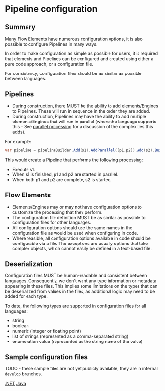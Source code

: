# Pipeline configuration

## Summary

Many Flow Elements have numerous configuration options, it is also possible
to configure Pipelines in many ways.

In order to make configuration as simple as possible for users, it is required
that elements and Pipelines can be configured and created using either a pure
code approach, or a configuration file.

For consistency, configuration files should be as similar as possible between
languages.

## Pipelines

- During construction, there MUST be the ability to add elements/Engines 
  to Pipelines. These will run in sequence in the order they are added.
- During construction, Pipelines may have the ability to add multiple
  elements/Engines that will run in parallel (where the language supports this -
  See [parallel processing](../advanced-features/parallel-processing.md) for a
  discussion of the complexities this adds).

For example:

```c#
var pipeline = pipelineBuilder.Add(s1).AddParallel([p1,p2]).Add(s2).Build()
```

This would create a Pipeline that performs the following processing:
- Execute s1.
- When s1 is finished, p1 and p2 are started in parallel.
- When both p1 and p2 are complete, s2 is started.

## Flow Elements

- Elements/Engines may or may not have configuration options to customize the
  processing that they perform.
- The configuration file definition MUST be as similar as possible to configuration
  files for other languages.
- All configuration options should use the same names in the configuration file
  as would be used when configuring in code.
- Where feasible, all configuration options available in code should be configurable
  via a file. The exceptions are usually options that take complex objects, which
  cannot easily be defined in a text-based file.

## Deserialization

Configuration files MUST be human-readable and consistent between languages.
Consequently, we don't want any type information or metadata appearing in
these files. This implies some limitations on the types that can be deserialized
from values in the files, as additional logic may need to be added for each type.

To date, the following types are supported in configuration files for all languages:

- string
- boolean
- numeric (integer or floating point)
- list of strings (represented as a comma-separated string)
- enumeration value (represented as the string name of the value)

## Sample configuration files

TODO - these sample files are not yet publicly available, they are in
internal `develop` branches.

[.NET](https://github.com/51Degrees/device-detection-dotnet/blob/master/Examples/sample-configuration.json)
[Java](https://github.com/51Degrees/device-detection-java/blob/master/device-detection.examples/console/src/main/resources/gettingStartedOnPrem.xml)

